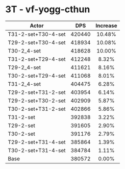 # 3T - vf-yogg-cthun
| Actor | DPS | Increase |
|---|:---:|:---:|
|T31-2-set+T30-4-set|420440|10.48%|
|T29-2-set+T30-4-set|418934|10.08%|
|T30-2_4-set|418628|10.00%|
|T31-2-set+T29-4-set|412248|8.32%|
|T29-2_4-set|411621|8.16%|
|T30-2-set+T29-4-set|411068|8.01%|
|T31-2_4-set|404475|6.28%|
|T29-2-set+T31-2-set|403954|6.14%|
|T29-2-set+T30-2-set|402909|5.87%|
|T30-2-set+T31-2-set|402866|5.86%|
|T31-2-set|392838|3.22%|
|T29-2-set|391605|2.90%|
|T30-2-set|391176|2.79%|
|T29-2-set+T31-4-set|385864|1.39%|
|T30-2-set+T31-4-set|384784|1.11%|
|Base|380572|0.00%|
